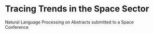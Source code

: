 # Tracing Trends in the Space Sector
Natural Language Processing on Abstracts submitted to a Space Conference

